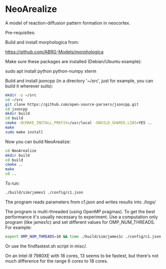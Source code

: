 # NeoArealize

A model of reaction-diffusion pattern formation in neocortex.

Pre-requisites:

Build and install morphologica from:

https://github.com/ABRG-Models/morphologica

Make sure these packages are installed (Debian/Ubuntu example):

sudo apt install python python-numpy xterm

Build and install jsoncpp (in a directory '~/src', just for example,
you can build it wherever suits):

```bash
mkdir -p ~/src
cd ~/src
git clone https://github.com/open-source-parsers/jsoncpp.git
cd jsoncpp
mkdir build
cd build
cmake -DCMAKE_INSTALL_PREFIX=/usr/local -DBUILD_SHARED_LIBS=YES ..
make
sudo make install
```

Now you can build NeoArealize:

```bash
cd NeoArealize
mkdir build
cd build
cmake ..
make
cd ..
```

To run:

```bash
./build/sim/james1 ./config/c1.json
```

The program reads parameters from c1.json and writes results into
./logs/

The program is multi-threaded (using OpenMP pragmas). To get the best
performance it's usually necessary to experiment. Use a computation
only program (like james1c) and set different values for
OMP_NUM_THREADS. For example:

```bash
export OMP_NUM_THREADS=10 && time ./build/sim/james1c ./config/c1.json >/dev/null
```

Or use the findfastest.sh script in misc/.

On an Intel i9 7980XE with 18 cores, 13 seems to be fastest, but
there's not much difference for the range 6 cores to 18 cores.
